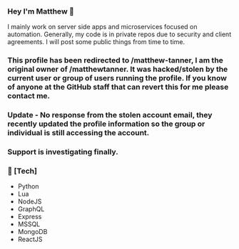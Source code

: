 ### Hey I'm Matthew 👋

I mainly work on server side apps and microservices focused on automation. Generally, my code is in private repos due to security and client agreements. I will post some public things from time to time.

### This profile has been redirected to /matthew-tanner, I am the original owner of /matthewtanner. It was hacked/stolen by the current user or group of users running the profile. If you know of anyone at the GitHub staff that can revert this for me please contact me.

### Update - No response from the stolen account email, they recently updated the profile information so the group or individual is still accessing the account.
### Support is investigating finally.

### :open_file_folder: [Tech]

- Python
- Lua
- NodeJS
- GraphQL
- Express
- MSSQL
- MongoDB
- ReactJS

<!--
**mPixels/mpixels** is a ✨ _special_ ✨ repository because its `README.md` (this file) appears on your GitHub profile.

Here are some ideas to get you started:

- 🔭 I’m currently working on ...
- 🌱 I’m currently learning ...
- 👯 I’m looking to collaborate on ...
- 🤔 I’m looking for help with ...
- 💬 Ask me about ...
- 📫 How to reach me: ...
- 😄 Pronouns: ...
- ⚡ Fun fact: ...
-->
